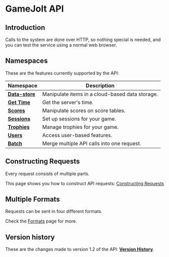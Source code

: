 # GameJolt API

## Introduction

Calls to the system are done over HTTP, so nothing special is needed, and you can test the service using a normal web browser.

## Namespaces

These are the features currently supported by the API:

Namespace											| Description
---													| ---
[__Data-store__](data-storage/index.md)				| Manipulate items in a cloud-based data storage.
[__Get Time__](get-time/index.md)					| Get the server's time.
[__Scores__](scores/index.md)						| Manipulate scores on score tables.
[__Sessions__](sessions/index.md)					| Set up sessions for your game.
[__Trophies__](trophies/index.md)					| Manage trophies for your game.
[__Users__](users/index.md)							| Access user-based features.
[__Batch__](batch/batch.md)							| Merge multiple API calls into one request.

## Constructing Requests

Every request consists of multiple parts.

This page shows you how to construct API requests: [Constructing Requests](construction.md)

## Multiple Formats

Requests can be sent in four different formats.

Check the [Formats](formats/index.md) page for more.

## Version history

These are the changes made to version 1.2 of the API: [__Version History__](version_history.md).